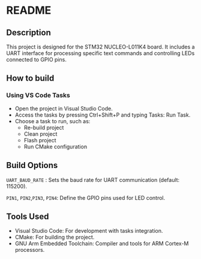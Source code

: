 # README

## Description

This project is designed for the STM32 NUCLEO-L011K4 board. It includes a UART interface for processing specific text commands and controlling LEDs connected to GPIO pins.

## How to build

### Using VS Code Tasks
- Open the project in Visual Studio Code.
- Access the tasks by pressing Ctrl+Shift+P and typing Tasks: Run Task.
- Choose a task to run, such as:
    - Re-build project
    - Clean project
    - Flash project
    - Run CMake configuration


## Build Options

`UART_BAUD_RATE` : Sets the baud rate for UART communication (default: 115200).

`PIN1`, `PIN2`,`PIN3`, `PIN4`: Define the GPIO pins used for LED control.

## Tools Used
- Visual Studio Code: For development with tasks integration.
- CMake: For building the project.
- GNU Arm Embedded Toolchain: Compiler and tools for ARM Cortex-M processors.